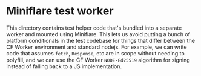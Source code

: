 # Miniflare test worker

This directory contains test helper code that's bundled into a separate worker and mounted using Miniflare. This lets us avoid putting a bunch of platform conditionals in the test codebase for things that differ between the CF Worker environment and standard nodejs. For example, we can write code that assumes `fetch`, `Response`, etc are in scope without needing to polyfill, and we can use the CF Worker `NODE-Ed25519` algorithm for signing instead of falling back to a JS implementation.
